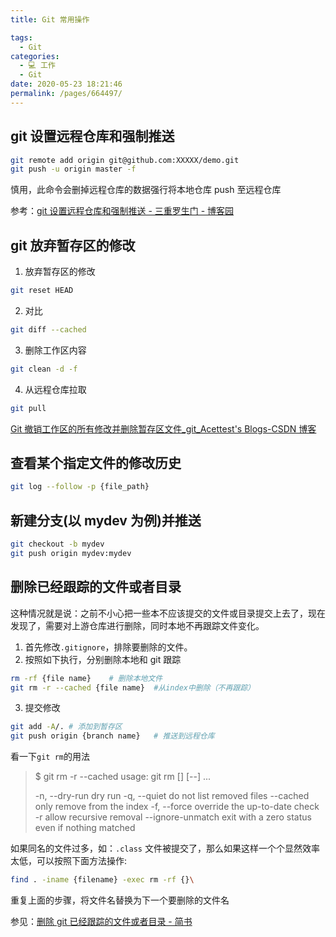 ```yaml
---
title: Git 常用操作

tags: 
  - Git
categories: 
  - 💻 工作
  - Git
date: 2020-05-23 18:21:46
permalink: /pages/664497/
---
```


## git 设置远程仓库和强制推送

```bash
git remote add origin git@github.com:XXXXX/demo.git  
git push -u origin master -f
```

慎用，此命令会删掉远程仓库的数据强行将本地仓库 push 至远程仓库

参考：[git 设置远程仓库和强制推送 - 三重罗生门 - 博客园](https://www.cnblogs.com/start2019/p/11465525.html)

## git 放弃暂存区的修改
1. 放弃暂存区的修改
```bash
git reset HEAD
```
2. 对比
```bash
git diff --cached  

```
3. 删除工作区内容
```bash
git clean -d -f
```
4. 从远程仓库拉取
```bash
git pull
```
[Git 撤销工作区的所有修改并删除暂存区文件_git_Acettest's Blogs-CSDN 博客](https://blog.csdn.net/u010178308/article/details/86167195)

## 查看某个指定文件的修改历史

```bash
git log --follow -p {file_path}
```

## 新建分支(以 mydev 为例)并推送
```bash
git checkout -b mydev
git push origin mydev:mydev
```

## 删除已经跟踪的文件或者目录

这种情况就是说：之前不小心把一些本不应该提交的文件或目录提交上去了，现在发现了，需要对上游仓库进行删除，同时本地不再跟踪文件变化。
1. 首先修改`.gitignore`，排除要删除的文件。
2. 按照如下执行，分别删除本地和 git 跟踪
```bash
rm -rf {file name}    # 删除本地文件
git rm -r --cached {file name}  #从index中删除（不再跟踪）
```
3. 提交修改
```bash
git add -A/. # 添加到暂存区
git push origin {branch name}   # 推送到远程仓库
```
看一下`git rm`的用法
> $ git rm -r --cached
> usage: git rm [<options>] [--] <file>...
>
>    -n, --dry-run         dry run
    -q, --quiet           do not list removed files
    --cached              only remove from the index
    -f, --force           override the up-to-date check
    -r                    allow recursive removal
    --ignore-unmatch      exit with a zero status even if nothing matched

如果同名的文件过多，如：`.class` 文件被提交了，那么如果这样一个个显然效率太低，可以按照下面方法操作:
```bash
find . -iname {filename} -exec rm -rf {}\
```
重复上面的步骤，将文件名替换为下一个要删除的文件名

参见：[删除 git 已经跟踪的文件或者目录 - 简书](https://www.jianshu.com/p/706560653753)